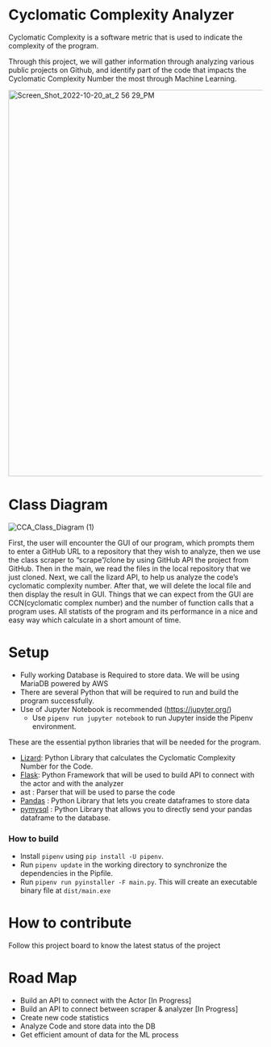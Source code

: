 # Cyclomatic Complexity Analyzer

Cyclomatic Complexity is a software metric that is used to indicate the complexity of the program.

Through this project, we will gather information through analyzing various public projects on Github,
and identify part of the code that impacts the Cyclomatic Complexity Number the most through Machine Learning.



<img width="766" alt="Screen_Shot_2022-10-20_at_2 56 29_PM" src="https://user-images.githubusercontent.com/97626684/197665715-34e22a16-06f4-40e3-81c0-12e7fc5a079b.png">

# Class Diagram
![CCA_Class_Diagram (1)](https://user-images.githubusercontent.com/112198910/204877913-a3e0fb3a-920f-4786-8e61-adc321f90350.png)

  
  First, the user will encounter the GUI of our program, which prompts them to enter a GitHub URL to a repository that they wish to analyze, then we use the class scraper to “scrape”/clone by using GitHub API the project from GitHub. Then in the main, we read the files in the local repository that we just cloned. Next, we call the lizard API, to help us analyze the code’s cyclomatic complexity number. After that, we will delete the local file and then display the result in GUI. Things that we can expect from the GUI are CCN(cyclomatic complex number) and the number of function calls that a program uses. All statists of the program and its performance in a nice and easy way which calculate in a short amount of time.


# Setup

- Fully working Database is Required to store data. We will be using MariaDB powered by AWS
- There are several Python that will be required to run and build the program successfully.
- Use of Jupyter Notebook is recommended (https://jupyter.org/)
  - Use `pipenv run jupyter notebook` to run Jupyter inside the Pipenv environment.

These are the essential python libraries that will be needed for the program. 
- [Lizard](https://github.com/terryyin/lizard/): Python Library that calculates the Cyclomatic Complexity Number for the Code.
- [Flask](https://github.com/pallets/flask): Python Framework that will be used to build API to connect with the actor and with the analyzer
- ast : Parser that will be used to parse the code
- [Pandas](https://github.com/pandas-dev/pandas) : Python Library that lets you create dataframes to store data
- [pymysql](https://github.com/PyMySQL/PyMySQL) : Python Library that allows you to directly send your pandas dataframe to the database. 

### How to build
- Install `pipenv` using `pip install -U pipenv`.
- Run `pipenv update` in the working directory to synchronize the dependencies in the Pipfile.
- Run `pipenv run pyinstaller -F main.py`. This will create an executable binary file at `dist/main.exe`

# How to contribute
Follow this project board to know the latest status of the project

# Road Map
- Build an API to connect with the Actor [In Progress]
- Build an API to connect between scraper & analyzer [In Progress]
- Create new code statistics 
- Analyze Code and store data into the DB
- Get efficient amount of data for the ML process
